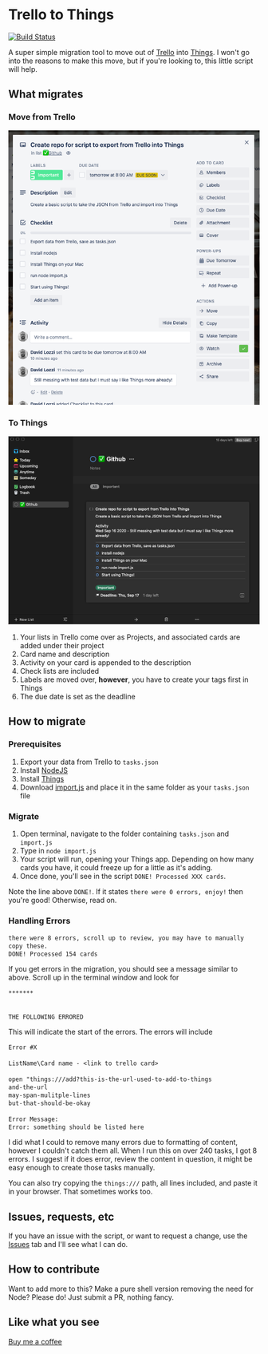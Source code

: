 # Trello to Things

[![Build Status](https://img.shields.io/static/v1.svg?label=CSL&message=software%20against%20climate%20change&color=green?style=flat&logo=github)](https://img.shields.io/static/v1.svg?label=CSL&message=software%20against%20climate%20change&color=green?style=flat&logo=github)

A super simple migration tool to move out of [Trello](https://trello.com) into [Things](https://culturedcode.com/things/). I won't go into the reasons to make this move, but if you're looking to, this little script will help.

## What migrates

### Move from Trello

![Trello card](https://raw.githubusercontent.com/DavidLozzi/TrelloToThings/master/assets/trello_screenshot.png)

### To Things

![Things screen](https://raw.githubusercontent.com/DavidLozzi/TrelloToThings/master/assets/things_screenshot.png)

1. Your lists in Trello come over as Projects, and associated cards are added under their project
1. Card name and description
1. Activity on your card is appended to the description
1. Check lists are included
1. Labels are moved over, **however**, you have to create your tags first in Things
1. The due date is set as the deadline

## How to migrate

### Prerequisites

1. Export your data from Trello to `tasks.json`
1. Install [NodeJS](https://nodejs.org/en/)
1. Install [Things](https://culturedcode.com/things/)
1. Download [import.js](https://raw.githubusercontent.com/DavidLozzi/TrelloToThings/master/import.js) and place it in the same folder as your `tasks.json` file

### Migrate

1. Open terminal, navigate to the folder containing `tasks.json` and `import.js`
1. Type in `node import.js`
1. Your script will run, opening your Things app. Depending on how many cards you have, it could freeze up for a little as it's adding.
1. Once done, you'll see in the script `DONE! Processed XXX cards`.

Note the line above `DONE!`. If it states `there were 0 errors, enjoy!` then you're good! Otherwise, read on.

### Handling Errors

```
there were 8 errors, scroll up to review, you may have to manually copy these.
DONE! Processed 154 cards
```

If you get errors in the migration, you should see a message similar to above. Scroll up in the terminal window and look for 

```
*******


THE FOLLOWING ERRORED
```

This will indicate the start of the errors. The errors will include 

```
Error #X

ListName\Card name - <link to trello card>

open "things:///add?this-is-the-url-used-to-add-to-things
and-the-url
may-span-mulitple-lines
but-that-should-be-okay

Error Message:
Error: something should be listed here
```

I did what I could to remove many errors due to formatting of content, however I couldn't catch them all. When I run this on over 240 tasks, I got 8 errors. I suggest if it does error, review the content in question, it might be easy enough to create those tasks manually.

You can also try copying the `things:///` path, all lines included, and paste it in your browser. That sometimes works too.

## Issues, requests, etc

If you have an issue with the script, or want to request a change, use the [Issues](https://github.com/DavidLozzi/TrelloToThings/issues) tab and I'll see what I can do.

## How to contribute

Want to add more to this? Make a pure shell version removing the need for Node? Please do! Just submit a PR, nothing fancy.

## Like what you see

[Buy me a coffee](https://www.buymeacoffee.com/davidlozzi)
